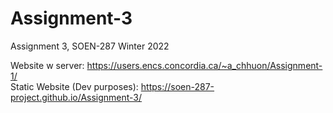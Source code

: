 # Assignment-3
Assignment 3, SOEN-287 Winter 2022

Website w server: https://users.encs.concordia.ca/~a_chhuon/Assignment-1/
<br />
Static Website (Dev purposes): https://soen-287-project.github.io/Assignment-3/
